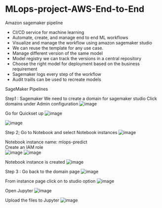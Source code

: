 # MLops-project-AWS-End-to-End

Amazon sagemaker pipeline

* CI/CD service for machine learning
* Automate, create, and manage end to end ML workflows
* Visualize and manage the workflow using amazon sagemaker studio
* We can reuse the template for any use case.
* Manage different version of the same model
* Model registry we can track the versions in a central repository
* Choose the right model for deployment based on the business requirement
* Sagemaker logs every step of the workflow
* Audit traills can be used to recreate models

SageMaker Pipelines

Step1 : Sagemaker
We need to create a domain for sagemaker studio
Click domains under Admin configuration
![image](https://github.com/nibinkjoseph/MLops-project-4-AWS-End-to-End-/assets/63180074/2db8d7c0-bf54-4d4d-bf81-43381606db69)

Go for Quickset up
![image](https://github.com/nibinkjoseph/MLops-project-4-AWS-End-to-End-/assets/63180074/b6d82bd9-85b0-4c34-9f5b-f17fc9aa73f8)

![image](https://github.com/nibinkjoseph/MLops-project-4-AWS-End-to-End-/assets/63180074/8fc99e6f-3367-44dd-a36e-3d4c8757b629)

Step 2; Go to Notebook and select Notebook instances
![image](https://github.com/nibinkjoseph/MLops-project-4-AWS-End-to-End-/assets/63180074/c4e8b9c0-f665-46a1-9c2e-06d79f56be7b)

Notebook instance name: mlops-predict  
Create an IAM role  
![image](https://github.com/nibinkjoseph/MLops-project-4-AWS-End-to-End-/assets/63180074/83bb5b2f-2b33-436c-8e04-aad50ee51546)
![image](https://github.com/nibinkjoseph/MLops-project-4-AWS-End-to-End-/assets/63180074/7ced52a3-3e40-48b3-99e2-2651847a3b80)

Notebook instance is created
![image](https://github.com/nibinkjoseph/MLops-project-4-AWS-End-to-End-/assets/63180074/fddc3196-19e4-43b6-81ce-dcd91cf5bafc)

Step 3 : Go back to the domain page
![image](https://github.com/nibinkjoseph/MLops-project-4-AWS-End-to-End-/assets/63180074/b4a26785-4293-4b50-b85c-dba3ea55a659)

From instance page click on to studio option
![image](https://github.com/nibinkjoseph/MLops-project-4-AWS-End-to-End-/assets/63180074/d44a5ae4-6555-415a-a603-988e61db0c29)

Open Jupyter 
![image](https://github.com/nibinkjoseph/MLops-project-4-AWS-End-to-End-/assets/63180074/2e4503d8-fc92-4855-9535-bfa0a8625801)

Upload the files to Jupyter
![image](https://github.com/nibinkjoseph/MLops-project-4-AWS-End-to-End-/assets/63180074/562c33e3-c0e5-4f3d-90d7-346af6136d76)













